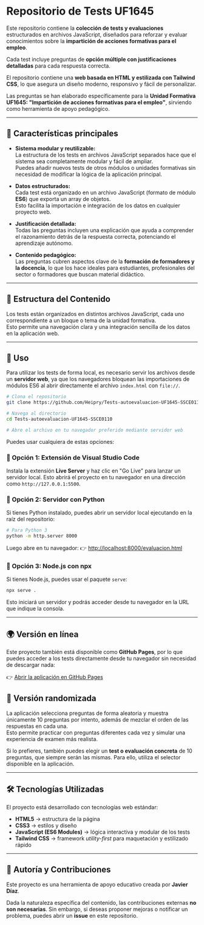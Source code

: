 # Repositorio de Tests UF1645

Este repositorio contiene la **colección de tests y evaluaciones** estructurados en archivos JavaScript, diseñados para reforzar y evaluar conocimientos sobre la **impartición de acciones formativas para el empleo**.  

Cada test incluye preguntas de **opción múltiple con justificaciones detalladas** para cada respuesta correcta.  

El repositorio contiene una **web basada en HTML y estilizada con Tailwind CSS**, lo que asegura un diseño moderno, responsivo y fácil de personalizar.  

Las preguntas se han elaborado específicamente para la **Unidad Formativa UF1645: "Impartición de acciones formativas para el empleo"**, sirviendo como herramienta de apoyo pedagógico.

---

## 📌 Características principales

- **Sistema modular y reutilizable:**  
  La estructura de los tests en archivos JavaScript separados hace que el sistema sea completamente modular y fácil de ampliar.  
  Puedes añadir nuevos tests de otros módulos o unidades formativas sin necesidad de modificar la lógica de la aplicación principal.  

- **Datos estructurados:**  
  Cada test está organizado en un archivo JavaScript (formato de módulo **ES6**) que exporta un array de objetos.  
  Esto facilita la importación e integración de los datos en cualquier proyecto web.  

- **Justificación detallada:**  
  Todas las preguntas incluyen una explicación que ayuda a comprender el razonamiento detrás de la respuesta correcta, potenciando el aprendizaje autónomo.  

- **Contenido pedagógico:**  
  Las preguntas cubren aspectos clave de la **formación de formadores y la docencia**, lo que los hace ideales para estudiantes, profesionales del sector o formadores que buscan material didáctico.  

---

## 📂 Estructura del Contenido

Los tests están organizados en distintos archivos JavaScript, cada uno correspondiente a un bloque o tema de la unidad formativa.  
Esto permite una navegación clara y una integración sencilla de los datos en la aplicación web.  

---

## 🚀 Uso

Para utilizar los tests de forma local, es necesario servir los archivos desde un **servidor web**, ya que los navegadores bloquean las importaciones de módulos ES6 al abrir directamente el archivo `index.html` con `file://`.

```bash
# Clona el repositorio
git clone https://github.com/Heipry/Tests-autoevaluacion-UF1645-SSCE0110.git

# Navega al directorio
cd Tests-autoevaluacion-UF1645-SSCE0110

# Abre el archivo en tu navegador preferido mediante servidor web
````

Puedes usar cualquiera de estas opciones:

### 🔹 Opción 1: Extensión de Visual Studio Code

Instala la extensión **Live Server** y haz clic en "Go Live" para lanzar un servidor local.
Esto abrirá el proyecto en tu navegador en una dirección como `http://127.0.0.1:5500`.

### 🔹 Opción 2: Servidor con Python

Si tienes Python instalado, puedes abrir un servidor local ejecutando en la raíz del repositorio:

```bash
# Para Python 3
python -m http.server 8000
```

Luego abre en tu navegador:
👉 [http://localhost:8000/evaluacion.html](http://localhost:8000/evaluacion.html)

### 🔹 Opción 3: Node.js con npx

Si tienes Node.js, puedes usar el paquete `serve`:

```bash
npx serve .
```

Esto iniciará un servidor y podrás acceder desde tu navegador en la URL que indique la consola.

---

## 🌍 Versión en línea

Este proyecto también está disponible como **GitHub Pages**, por lo que puedes acceder a los tests directamente desde tu navegador sin necesidad de descargar nada:

👉 [Abrir la aplicación en GitHub Pages](https://heipry.github.io/Tests-autoevaluacion-UF1645-SSCE0110/evaluacion.html)

## 🔀 Versión randomizada

La aplicación selecciona preguntas de forma aleatoria y muestra únicamente 10 preguntas por intento, además de mezclar el orden de las respuestas en cada una.  
Esto permite practicar con preguntas diferentes cada vez y simular una experiencia de examen más realista.  

Si lo prefieres, también puedes elegir un **test o evaluación concreta** de 10 preguntas, que siempre serán las mismas. Para ello, utiliza el selector disponible en la aplicación.


---

## 🛠️ Tecnologías Utilizadas

El proyecto está desarrollado con tecnologías web estándar:

* **HTML5** → estructura de la página
* **CSS3** → estilos y diseño
* **JavaScript (ES6 Modules)** → lógica interactiva y modular de los tests
* **Tailwind CSS** → framework *utility-first* para maquetación y estilizado rápido

---

## 👤 Autoría y Contribuciones

Este proyecto es una herramienta de apoyo educativo creada por **Javier Díaz**.

Dada la naturaleza específica del contenido, las contribuciones externas **no son necesarias**.
Sin embargo, si deseas proponer mejoras o notificar un problema, puedes abrir un **issue** en este repositorio.

